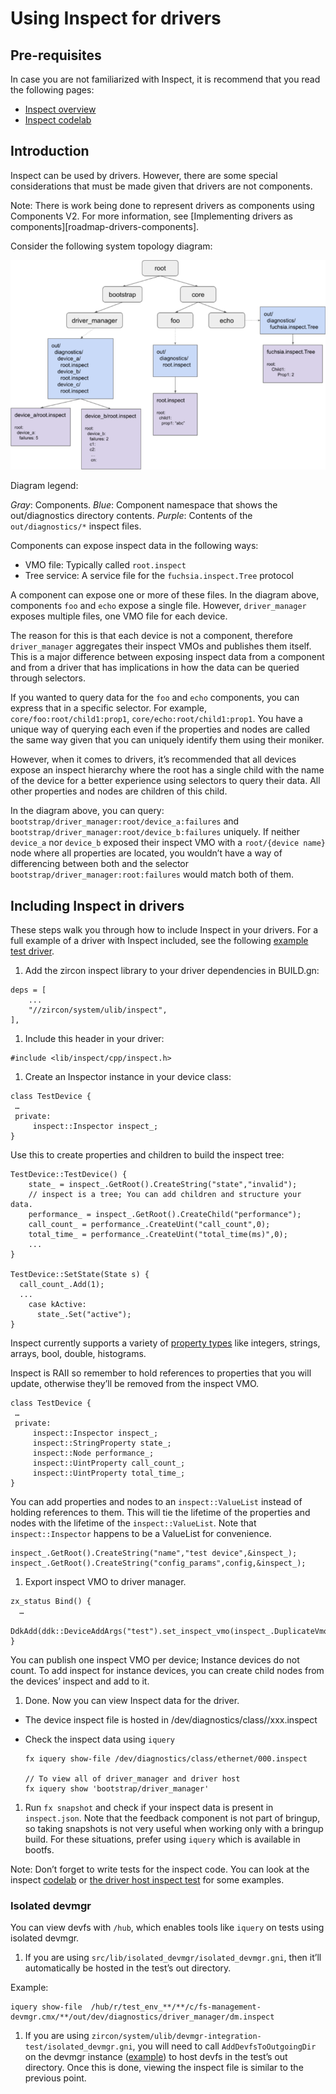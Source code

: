 # Using Inspect for drivers

## Pre-requisites

In case you are not familiarized with Inspect, it is recommend that you read the
following pages:

- [Inspect overview][inspect_overview]
- [Inspect codelab][inspect_codelab]

<!-- TODO(fxbug.dev/60811): link to the selectors doc when it's submitted -->

## Introduction

Inspect can be used by drivers. However, there are some special considerations that must be made
given that drivers are not components.

Note: There is work being done to represent drivers as components using Components V2. For more
information, see [Implementing drivers as components][roadmap-drivers-components].

Consider the following system topology diagram:

![Figure 1: example topology](inspect-topology.png)

Diagram legend:

*Gray*: Components.
*Blue*: Component namespace that shows the out/diagnostics directory contents.
*Purple*: Contents of the `out/diagnostics/*` inspect files.

Components can expose inspect data in the following ways:

- VMO file: Typically called `root.inspect`
- Tree service: A service file for the `fuchsia.inspect.Tree` protocol

A component can expose one or more of these files. In the diagram above, components `foo` and
`echo` expose a single file. However, `driver_manager` exposes multiple files, one VMO file for
each device.

The reason for this is that each device is not a component, therefore `driver_manager` aggregates
their inspect VMOs and publishes them itself. This is a major difference between exposing inspect
data from a component and from a driver that has implications in how the data can be queried
through selectors.

If you wanted to query data for the `foo` and `echo` components, you can express that in a
specific selector. For example, `core/foo:root/child1:prop1`, `core/echo:root/child1:prop1`. You
have a unique way of querying each even if the properties and nodes are called the same way given
that you can uniquely identify them using their moniker.

However, when it comes to drivers, it’s recommended that all devices expose an inspect hierarchy
where the root has a single child with the name of the device for a better experience using
selectors to query their data. All other properties and nodes are children of this child.

In the diagram above, you can query: `bootstrap/driver_manager:root/device_a:failures` and
`bootstrap/driver_manager:root/device_b:failures` uniquely. If neither `device_a` nor `device_b`
exposed their inspect VMO with a `root/{device name}` node where all properties are located, you
wouldn’t have a way of differencing between both and the selector
`bootstrap/driver_manager:root:failures` would match both of them.

## Including Inspect in drivers

These steps walk you through how to include Inspect in your drivers. For a full example of a driver
with Inspect included, see the following [example test driver][example_test_driver].

1. Add the zircon inspect library to your driver dependencies in BUILD.gn:

  ```
  deps = [
      ...
      "//zircon/system/ulib/inspect",
  ],
  ```

1. Include this header in your driver:

  ```
  #include <lib/inspect/cpp/inspect.h>
  ```

1. Create an Inspector instance in your device class:

  ```
  class TestDevice {
   …
   private:
       inspect::Inspector inspect_;
  }
  ```

  Use this to create properties and children to build the inspect tree:

  ```
  TestDevice::TestDevice() {
      state_ = inspect_.GetRoot().CreateString("state","invalid");
      // inspect is a tree; You can add children and structure your data.
      performance_ = inspect_.GetRoot().CreateChild("performance");
      call_count_ = performance_.CreateUint("call_count",0);
      total_time_ = performance_.CreateUint("total_time(ms)",0);
      ...
  }

  TestDevice::SetState(State s) {
    call_count_.Add(1);
    ...
      case kActive:
        state_.Set("active");
  }
  ```

  Inspect currently supports a variety of [property types][property_types] like integers, strings,
  arrays, bool, double, histograms.

  Inspect is RAII so remember to hold references to properties that you will update, otherwise
  they’ll be removed from the inspect VMO.

  ```
  class TestDevice {
   …
   private:
       inspect::Inspector inspect_;
       inspect::StringProperty state_;
       inspect::Node performance_;
       inspect::UintProperty call_count_;
       inspect::UintProperty total_time_;
  }
  ```

  You can add properties and nodes to an  `inspect::ValueList` instead of holding references to them.
  This will tie the lifetime of the properties and nodes with the lifetime of the
  `inspect::ValueList`. Note that `inspect::Inspector` happens to be a ValueList for convenience.

  ```
  inspect_.GetRoot().CreateString("name","test device",&inspect_);
  inspect_.GetRoot().CreateString("config_params",config,&inspect_);
  ```

1. Export inspect VMO to driver manager.

  ```
  zx_status Bind() {
    …
      DdkAdd(ddk::DeviceAddArgs("test").set_inspect_vmo(inspect_.DuplicateVmo()));
  }
  ```

  You can publish one inspect VMO per device; Instance devices do not count. To add inspect for
  instance devices, you can create child nodes from the devices’ inspect and add to it.

1. Done. Now you can view Inspect data for the driver.

  - The device inspect file is hosted in /dev/diagnostics/class/<protocol>/xxx.inspect
  - Check the inspect data using `iquery`

    ```
    fx iquery show-file /dev/diagnostics/class/ethernet/000.inspect

    // To view all of driver_manager and driver host
    fx iquery show 'bootstrap/driver_manager'
    ```

1. Run `fx snapshot` and check if your inspect data is present in `inspect.json`. Note that the
feedback component is not part of bringup, so taking snapshots is not very useful when working
only with a bringup build. For these situations, prefer using `iquery` which is available in bootfs.

  Note: Don’t forget to write tests for the inspect code. You can look at the inspect
  [codelab][inspect_codelab] or [the driver host inspect test][driver_host_inspect_test] for some
  examples.

### Isolated devmgr

You can view devfs with `/hub`, which enables tools like `iquery` on tests using isolated devmgr.

1. If you are using `src/lib/isolated_devmgr/isolated_devmgr.gni`, then it’ll automatically be
  hosted in the test’s out directory.

  Example:

  ```
  iquery show-file  /hub/r/test_env_**/**/c/fs-management-devmgr.cmx/**/out/dev/diagnostics/driver_manager/dm.inspect
  ```

1. If you are using `zircon/system/ulib/devmgr-integration-test/isolated_devmgr.gni`, you will need
to call `AddDevfsToOutgoingDir` on the devmgr instance ([example][devmgr_integration_test]) to host
devfs in the test’s out directory. Once this is done, viewing the inspect file is similar to the
previous point.




[selectors]: https://docs.google.com/document/d/1gI3FizKlTlth9DL8l7Ja9f7xuY_GKDffa5x1uZesLMY/edit
[inspect_overview]: /docs/development/diagnostics/inspect/README.md
[Inspect codelab]: /docs/development/diagnostics/inspect/codelab.md
[roadmap_drivers_components]: /docs/contribute/roadmap/2020/overview.md#implementing_drivers_as_components
[example_test_driver]: /src/devices/tests/driver-inspect-test/test-driver.cc
[property_types]: /docs/development/diagnostics/inspect/README.md#property
[inspect_codelab]: /docs/development/diagnostics/inspect/codelab/README.md
[driver_host_inspect_test]: /src/devices/bin/driver_host/inspect_test.cc
[devmgr_integration_test]: /zircon/system/ulib/devmgr-integration-test/test/launcher_test.cc#113
